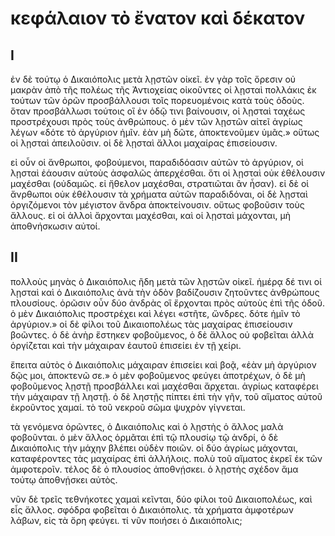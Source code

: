 # κεφάλαιον τὸ ἔνατον καὶ δέκατον

## I

ἐν δὲ τούτῳ ὁ Δικαιόπολις μετὰ λῃστῶν οἰκεῖ. ἐν γὰρ τοῖς ὄρεσιν οὐ μακρὰν ἀπὸ τῆς πολέως τῆς Ἀντιοχείας οἰκοῦντες οἱ λῃσταὶ πολλάκις ἐκ τούτων τῶν ὀρῶν προσβάλλουσι τοῖς πορευομένοις κατὰ τοὺς ὁδοὺς. ὅταν προσβάλλωσι τούτοις οἳ ἐν ὁδῷ τινι βαίνουσιν, οἱ λῃσταὶ ταχέως προστρέχουσι πρὸς τοὺς ἀνθρώπους. ὁ μὲν τῶν λῃστῶν αἰτεῖ ἀγρίως λέγων «δότε τὸ ἀργύριον ἡμῖν. ἐὰν μὴ δῶτε, ἀποκτενοῦμεν ὑμᾶς.» οὕτως οἱ λῃσταὶ ἀπειλοῦσιν. οἱ δὲ λῃσταὶ ἄλλοι μαχαίρας ἐπισείουσιν.

εἰ οὖν οἱ ἄνθρωποι, φοβούμενοι, παραδιδόασιν αὐτῶν τὸ ἀργύριον, οἱ λῃσταὶ ἐάουσιν αὐτοὺς ἀσφαλῶς ἀπερχέσθαι. ὅτι οἱ λῃσταὶ οὐκ ἐθέλουσιν μαχέσθαι (οὐδαμῶς. εἰ ἤθελον μαχέσθαι, στρατιῶται ἂν ἦσαν). εἰ δὲ οἱ ἄνρθωποι οὐκ ἐθέλουσιν τὰ χρήματα αὐτῶν παραδιδόναι, οἱ δὲ λῃσταὶ ὀργιζόμενοι τὸν μέγιστον ἄνδρα ἀποκτείνουσιν. οὕτως φοβοῦσιν τοὺς ἄλλους. εἰ οἱ ἀλλοὶ ἄρχονται μαχέσθαι, καὶ οἱ λῃσταὶ μάχονται, μὴ ἀποθνήσκωσιν αὐτοί.

## II

πολλοὺς μηνὰς ὁ Δικαιόπολις ἢδη μετὰ τῶν λῃστῶν οἰκεῖ. ἡμέρᾳ δέ τινι οἱ λῃσταὶ καὶ ὁ Δικαιόπολις ἀνὰ τὴν ὁδὸν βαδίζουσιν ζητοῦντες ἀνθρώπους πλουσίους. ὁρῶσιν οὖν δύο ἀνδρὰς οἳ ἔρχονται πρὸς αὐτοὺς ἐπὶ τῆς ὁδοῦ. ὁ μὲν Δικαιόπολις προστρέχει καὶ λέγει «στῆτε, ὤνδρες. δότε ἡμῖν τὸ ἀργύριον.» οἱ δὲ φίλοι τοῦ Δικαιοπολέως τὰς μαχαίρας ἐπισείουσιν βοῶντες. ὁ δὲ ἀνὴρ ἕστηκεν φοβοῦμενος, ὁ δὲ ἄλλος οὐ φοβεῖται ἀλλὰ ὀργίζεται καὶ τὴν μάχαιραν ἑαυτοῦ ἐπισείει ἐν τῇ χείρι.

ἔπειτα αὐτὸς ὁ Δικαιόπολις μάχαιραν ἐπισείει καὶ βοᾷ, «ἐὰν μὴ ἀργύριον δῷς μοι, ἀποκτενῶ σε.» ὁ μὲν φοβοῦμενος φεύγει ἀποτρέχων, ὁ δὲ μὴ φοβοῦμενος λῃστῇ προσβάλλει καὶ μαχέσθαι ἄρχεται. ἀγρίως καταφέρει τὴν μάχαιραν τῇ ληστῇ. ὁ δὲ ληστῇς πίπτει ἐπὶ τὴν γῆν, τοῦ αἵματος αὐτοῦ ἐκροῦντος χαμαί. τὸ τοῦ νεκροῦ σῶμα ψυχρὸν γίγνεται.

τὰ γενόμενα ὁρῶντες, ὁ Δικαιόπολις καὶ ὁ λῃστὴς ὁ ἄλλος μαλὰ φοβοῦνται. ὁ μὲν ἄλλος ὁρμᾶται ἐπὶ τῷ πλουσίῳ τῷ ἀνδρί, ὁ δὲ Δικαιόπολις τὴν μάχην βλέπει οὐδὲν ποιῶν. οἱ δύο ἀγρίως μάχονται, καταφέροντες τὰς μαχαίρας ἐπὶ ἀλλήλοις. πολὺ τοῦ αἵματος ἐκρεῖ ἐκ τῶν ἀμφοτεροῖν. τέλος δὲ ὁ πλουσίος ἀποθνῄσκει. ὁ λῃστὴς σχέδον ἅμα τούτῳ ἀποθνῄσκει αὐτὸς.

νῦν δὲ τρεῖς τεθνήκοτες χαμαὶ κεῖνται, δύο φίλοι τοῦ Δικαιοπολέως, καὶ εἷς ἄλλος. σφόδρα φοβεῖται ὁ Δικαιόπολις. τὰ χρήματα ἀμφοτέρων λάβων, εἰς τὰ ὄρη φεύγει. τί νῦν ποιήσει ὁ Δικαιόπολις;
